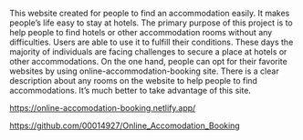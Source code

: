 This website created for people to find an accommodation easily. It makes people’s life easy to stay at hotels. The primary purpose of this project is to help people to find hotels or other accommodation rooms without any difficulties.  Users are able to use it to fulfill their conditions.  These days the majority of individuals are facing challenges to secure a place at hotels or other accommodations. 
On the one hand, people can opt for their favorite websites by using online-accommodation-booking site. There is a clear description about any rooms on the website to help people to find accommodations. It’s much better to take advantage of this site. 


https://online-accomodation-booking.netlify.app/

https://github.com/00014927/Online_Accomodation_Booking
